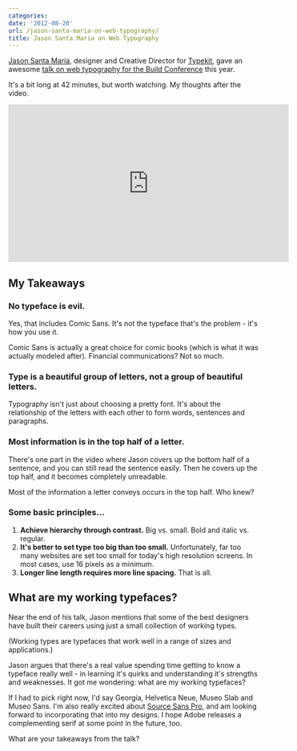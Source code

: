 ```yaml
---
categories:
date: '2012-08-20'
url: /jason-santa-maria-on-web-typography/
title: Jason Santa Maria on Web Typography
---
```


<a href="http://jasonsantamaria.com/">Jason Santa Maria</a>, designer and Creative Director for <a href="https://typekit.com/">Typekit</a>, gave an awesome <a href="https://vimeo.com/34178417">talk on web typography for the Build Conference</a> this year.

It's a bit long at 42 minutes, but worth watching. My thoughts after the video.
<!--more-->
<div class="fluid-vids"><iframe class="alignc" src="https://player.vimeo.com/video/34178417" width="560" height="315" frameborder="0" webkitAllowFullScreen mozallowfullscreen allowFullScreen></iframe></div>

<h2>My Takeaways</h2>

<h3>No typeface is evil.</h3>

Yes, that includes Comic Sans. It's not the typeface that's the problem - it's how you use it.

Comic Sans is actually a great choice for comic books (which is what it was actually modeled after). Financial communications? Not so much.

<h3>Type is a beautiful group of letters, not a group of beautiful letters.</h3>

Typography isn't just about choosing a pretty font. It's about the relationship of the letters with each other to form words, sentences and paragraphs.

<h3>Most information is in the top half of a letter.</h3>

There's one part in the video where Jason covers up the bottom half of a sentence, and you can still read the sentence easily. Then he covers up the top half, and it becomes completely unreadable.

Most of the information a letter conveys occurs in the top half. Who knew?

<h3>Some basic principles...</h3>

<ol>
<li><strong>Achieve hierarchy through contrast.</strong> Big vs. small. Bold and italic vs. regular.</li>
<li><strong>It's better to set type too big than too small.</strong> Unfortunately, far too many websites are set too small for today's high resolution screens. In most cases, use 16 pixels as a minimum.</li>
<li><strong>Longer line length requires more line spacing.</strong> That is all.</li>
</ol>

<h2>What are my working typefaces?</h2>

Near the end of his talk, Jason mentions that some of the best designers have built their careers using just a small collection of working types.

(Working types are typefaces that work well in a range of sizes and applications.)

Jason argues that there's a real value spending time getting to know a typeface really well - in learning it's quirks and understanding it's strengths and weaknesses. It got me wondering: what are my working typefaces?

If I had to pick right now, I'd say Georgia, Helvetica Neue, Museo Slab and Museo Sans. I'm also really excited about <a href="https://gomakethings.com/source-sans-pro-from-adobe/">Source Sans Pro</a>, and am looking forward to incorporating that into my designs. I hope Adobe releases a complementing serif at some point in the future, too.

What are your takeaways from the talk?